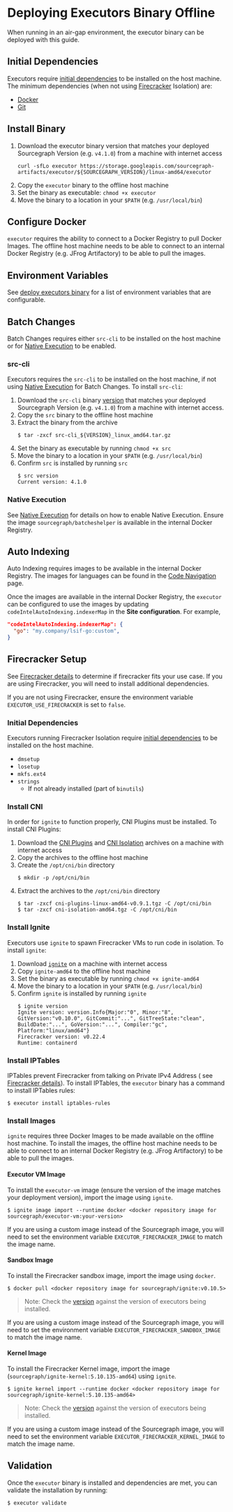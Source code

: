 # Deploying Executors Binary Offline

When running in an air-gap environment, the executor binary can be deployed with this guide.

## Initial Dependencies

Executors
require [initial dependencies](https://docs.sourcegraph.com/admin/executors/deploy_executors_binary#dependencies) to
be installed on the host machine. The minimum dependencies (when not using [Firecracker](index.md#firecracker)
Isolation) are:

- [Docker](https://docs.docker.com/engine/install/binaries/#install-daemon-and-client-binaries-on-linux)
- [Git](https://git-scm.com/download/linux)

## Install Binary

1. Download the executor binary version that matches your deployed Sourcegraph Version (e.g. `v4.1.0`) from a machine
   with internet access
      ```shell
      curl -sfLo executor https://storage.googleapis.com/sourcegraph-artifacts/executor/${SOURCEGRAPH_VERSION}/linux-amd64/executor
      ```
2. Copy the `executor` binary to the offline host machine
3. Set the binary as executable: `chmod +x executor`
4. Move the binary to a location in your `$PATH` (e.g. `/usr/local/bin`)

## Configure Docker

`executor` requires the ability to connect to a Docker Registry to pull Docker Images. The offline host machine needs to
be able to connect to an internal Docker Registry (e.g. JFrog Artifactory) to be able to
pull the images.

## Environment Variables

See [deploy executors binary](./deploy_executors_binary.md#step-2-setup-environment-variables) for a list of environment
variables that are configurable.

## Batch Changes

Batch Changes requires either `src-cli` to be installed on the host machine or
for [Native Execution](native_execution.md) to be enabled.

### src-cli

Executors requires the `src-cli` to be installed on the host machine, if not
using [Native Execution](native_execution.md) for Batch Changes. To install `src-cli`:

1. Download the `src-cli` binary [version](https://github.com/sourcegraph/src-cli/releases) that matches your deployed
   Sourcegraph Version (e.g. `v4.1.0`) from a machine with internet access.
2. Copy the `src` binary to the offline host machine
3. Extract the binary from the archive
      ```shell
      $ tar -zxcf src-cli_${VERSION}_linux_amd64.tar.gz
      ```
4. Set the binary as executable by running `chmod +x src`
5. Move the binary to a location in your `$PATH` (e.g. `/usr/local/bin`)
6. Confirm `src` is installed by running `src`
      ```shell
      $ src version
      Current version: 4.1.0
      ```

### Native Execution

See [Native Execution](native_execution.md) for details on how to enable Native Execution. Ensure the
image `sourcegraph/batcheshelper` is available in the internal Docker Registry.

## Auto Indexing

Auto Indexing requires images to be available in the internal Docker Registry. The images for languages can be found in 
the [Code Navigation](../../code_navigation/index.md) page.

Once the images are available in the internal Docker Registry, the `executor` can be configured to use the images by 
updating `codeIntelAutoIndexing.indexerMap` in the **Site configuration**. For example,

```json
"codeIntelAutoIndexing.indexerMap": {
  "go": "my.company/lsif-go:custom",
}
```

## Firecracker Setup

See [Firecracker details](./firecracker.md) to determine if firecracker fits your use case. If you are using
Firecracker, you will need to install additional dependencies.

If you are not using Firecracker, ensure the environment variable `EXECUTOR_USE_FIRECRACKER` is set to `false`.

### Initial Dependencies

Executors running Firecracker Isolation
require [initial dependencies](https://docs.sourcegraph.com/admin/executors/deploy_executors_binary#dependencies) to
be installed on the host machine.

- `dmsetup`
- `losetup`
- `mkfs.ext4`
- `strings`
  - If not already installed (part of `binutils`)

### Install CNI

In order for `ignite` to function properly, CNI Plugins must be installed. To install CNI Plugins:

1. Download
   the [CNI Plugins](https://github.com/containernetworking/plugins/releases/download/v0.9.1/cni-plugins-linux-amd64-v0.9.1.tgz)
   and [CNI Isolation](https://github.com/AkihiroSuda/cni-isolation/releases/download/v0.0.4/cni-isolation-amd64.tgz)
   archives on a machine with internet access
2. Copy the archives to the offline host machine
3. Create the `/opt/cni/bin` directory
      ```shell
      $ mkdir -p /opt/cni/bin
      ```
4. Extract the archives to the `/opt/cni/bin` directory
      ```shell
      $ tar -zxcf cni-plugins-linux-amd64-v0.9.1.tgz -C /opt/cni/bin
      $ tar -zxcf cni-isolation-amd64.tgz -C /opt/cni/bin
      ```

### Install Ignite

Executors use `ignite` to spawn Firecracker VMs to run code in isolation. To install `ignite`:

1. Download [`ignite`](https://github.com/sourcegraph/ignite/releases/download/v0.10.5/ignite-amd64) on a machine with
   internet access
2. Copy `ignite-amd64` to the offline host machine
3. Set the binary as executable by running `chmod +x ignite-amd64`
4. Move the binary to a location in your `$PATH` (e.g. `/usr/local/bin`)
5. Confirm `ignite` is installed by running `ignite`
      ```shell
      $ ignite version
      Ignite version: version.Info{Major:"0", Minor:"8", GitVersion:"v0.10.0", GitCommit:"...", GitTreeState:"clean", BuildDate:"...", GoVersion:"...", Compiler:"gc", Platform:"linux/amd64"}
      Firecracker version: v0.22.4
      Runtime: containerd
      ```

### Install IPTables

IPTables prevent Firecracker from talking on Private IPv4 Address (
see [Firecracker details](./firecracker.md#known-caveats)). To install IPTables, the `executor` binary has a command to
install IPTables rules:

```shell
$ executor install iptables-rules
```

### Install Images

`ignite` requires three Docker Images to be made available on the offline host machine. To install the images, the
offline host machine needs to be able to connect to an internal Docker Registry (e.g. JFrog Artifactory) to be able to
pull the images.

#### Executor VM Image

To install the `executor-vm` image (ensure the version of the image matches your deployment version), import the image using `ignite`.

```shell
$ ignite image import --runtime docker <docker repository image for sourcegraph/executor-vm:your-version>
```  

If you are using a custom image instead of the Sourcegraph image, you will need to set the environment variable 
`EXECUTOR_FIRECRACKER_IMAGE` to match the image name. 

#### Sandbox Image

To install the Firecracker sandbox image, import the image using `docker`.

```shell
$ docker pull <docker repository image for sourcegraph/ignite:v0.10.5>
```

> Note: Check the [version](https://sourcegraph.com/github.com/sourcegraph/sourcegraph@main/-/blob/cmd/executor/internal/config/consts.go?L15) against the version of executors being installed.

If you are using a custom image instead of the Sourcegraph image, you will need to set the environment variable
`EXECUTOR_FIRECRACKER_SANDBOX_IMAGE` to match the image name.

#### Kernel Image

To install the Firecracker Kernel image, import the image (`sourcegraph/ignite-kernel:5.10.135-amd64`) using `ignite`.

```shell
$ ignite kernel import --runtime docker <docker repository image for sourcegraph/ignite-kernel:5.10.135-amd64>
```

> Note: Check the [version](https://sourcegraph.com/github.com/sourcegraph/sourcegraph@main/-/blob/cmd/executor/internal/config/consts.go?L18) against the version of executors being installed.

If you are using a custom image instead of the Sourcegraph image, you will need to set the environment variable
`EXECUTOR_FIRECRACKER_KERNEL_IMAGE` to match the image name.

## Validation

Once the `executor` binary is installed and dependencies are met, you can validate the installation by running:

```shell
$ executor validate
```
